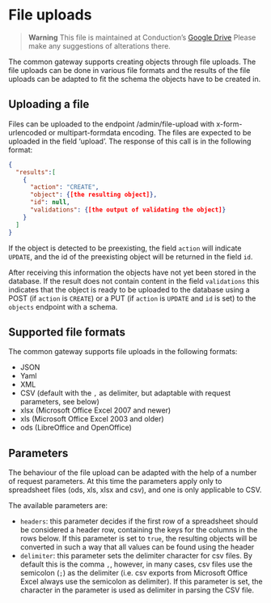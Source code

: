 # File uploads
> **Warning**
> This file is maintained at Conduction’s [Google Drive](https://docs.google.com/document/d/1aUt8EnKb-16A5Ke58x80bQUcL2lRpUfH_8AMm7q2YyA/edit) Please make any suggestions of alterations there.

The common gateway supports creating objects through file uploads. The file uploads can be done in various file formats and the results of the file uploads can be adapted to fit the schema the objects have to be created in.

## Uploading a file
Files can be uploaded to the endpoint /admin/file-upload with x-form-urlencoded or multipart-formdata encoding. The files are expected to be uploaded in the field ‘upload’.
The response of this call is in the following format:
```json
{
  "results":[
    {
      "action": "CREATE",
      "object": {[the resulting object]},
      "id": null,
      "validations": {[the output of validating the object]}
    }
  ]
}
``` 
If the object is detected to be preexisting, the field `action` will indicate `UPDATE`, and the id of the preexisting object will be returned in the field `id`.

After receiving this information the objects have not yet been stored in the database. If the result does not contain content in the field `validations` this indicates that the object is ready to be uploaded to the database using a POST (if `action` is `CREATE`) or a PUT (if `action` is `UPDATE` and `id` is set) to the `objects` endpoint with a schema.

## Supported file formats
The common gateway supports file uploads in the following formats:
- JSON
- Yaml
- XML
- CSV (default with the `,` as delimiter, but adaptable with request parameters, see below)
- xlsx (Microsoft Office Excel 2007 and newer)
- xls (Microsoft Office Excel 2003 and older)
- ods (LibreOffice and OpenOffice)

## Parameters
The behaviour of the file upload can be adapted with the help of a number of request parameters.
At this time the parameters apply only to spreadsheet files (ods, xls, xlsx and csv), and one is only applicable to CSV.

The available parameters are:

- `headers`: this parameter decides if the first row of a spreadsheet should be considered a header row, containing the keys for the columns in the rows below. If this parameter is set to `true`, the resulting objects will be converted in such a way that all values can be found using the header
- `delimiter`: this parameter sets the delimiter character for csv files. By default this is the comma `,`, however, in many cases, csv files use the semicolon (`;`) as the delimiter (i.e. csv exports from Microsoft Office Excel always use the semicolon as delimiter). If this parameter is set, the character in the parameter is used as delimiter in parsing the CSV file.

